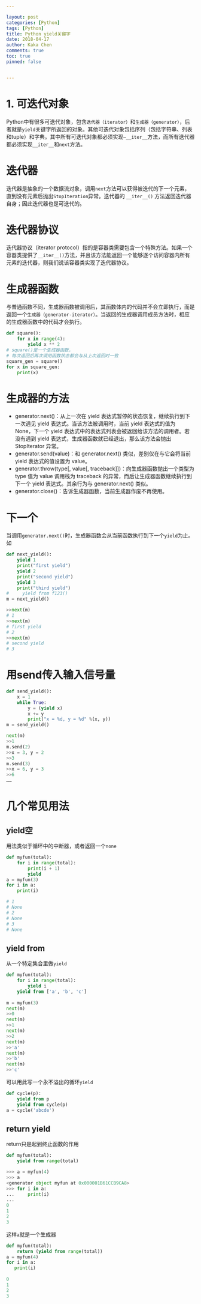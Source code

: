 ```yaml
---

layout: post
categories: [Python]
tags: [Python]
title: Python yield关键字
date: 2018-04-17
author: Kaka Chen
comments: true
toc: true
pinned: false


---
```


# 1. 可迭代对象

Python中有很多可迭代对象，包含`迭代器（iterator）`和`生成器（generator）`，后者就是`yield`关键字所返回的对象。其他可迭代对象包括序列（包括字符串、列表和tuple）和字典。其中所有可迭代对象都必须实现`—__iter__`方法，而所有迭代器都必须实现`__iter__`和`next`方法。

# 迭代器

迭代器是抽象的一个数据流对象，调用`next`方法可以获得被迭代的下一个元素，直到没有元素后抛出`StopIteration`异常。迭代器的 `__iter__()` 方法返回迭代器自身；因此迭代器也是可迭代的。

# 迭代器协议

迭代器协议（iterator protocol）指的是容器类需要包含一个特殊方法。如果一个容器类提供了` __iter__() `方法，并且该方法能返回一个能够逐个访问容器内所有元素的迭代器，则我们说该容器类实现了迭代器协议。

# 生成器函数

与普通函数不同，生成器函数被调用后，其函数体内的代码并不会立即执行，而是返回一个`生成器（generator-iterator）`。当返回的生成器调用成员方法时，相应的生成器函数中的代码才会执行。

```Python
def square():
    for x in range(4):
        yield x ** 2
# square()是一个生成器函数，
# 每次返回后再次调用函数状态都会与从上次返回时一致
square_gen = square()
for x in square_gen:
    print(x)

```

# 生成器的方法

- generator.next()：从上一次在 yield 表达式暂停的状态恢复，继续执行到下一次遇见 yield 表达式。当该方法被调用时，当前 yield 表达式的值为 None，下一个 yield 表达式中的表达式列表会被返回给该方法的调用者。若没有遇到 yield 表达式，生成器函数就已经退出，那么该方法会抛出 StopIterator 异常。
- generator.send(value)：和 generator.next() 类似，差别仅在与它会将当前 yield 表达式的值设置为 value。
- generator.throw(type[, value[, traceback]])：向生成器函数抛出一个类型为 type 值为 value 调用栈为 traceback 的异常，而后让生成器函数继续执行到下一个 yield 表达式。其余行为与 generator.next() 类似。
- generator.close()：告诉生成器函数，当前生成器作废不再使用。 

# 下一个

当调用`generator.next()`时，生成器函数会从当前函数执行到下一个`yield`为止。如

```Python
def next_yield():
    yield 1
    print("first yield")
    yield 2
    print("second yield")
    yield 3
    print("third yield")
#     yield from f123()
m = next_yield()

>>next(m)
# 1
>>next(m)
# first yield
# 2
>>next(m)
# second yield
# 3
```

# 用send传入输入信号量

```Python
def send_yield():
    x = 1
    while True:
        y = (yield x)
        x += y
        print("x = %d, y = %d" %(x, y))
m = send_yield()

next(m)
>>1
m.send(2)
>>x = 3, y = 2
>>3
m.send(3)
>>x = 6, y = 3
>>6
……
```

# 几个常见用法

## yield空

用法类似于循环中的中断器，或者返回一个`none`

```Python
def myfun(total):
    for i in range(total):
        print(i + 1)
        yield
a = myfun(3)
for i in a:
    print(i)

# 1
# None
# 2
# None
# 3
# None

```	

## yield from

从一个特定集合里做`yield`

```Python
def myfun(total):
    for i in range(total):
        yield i
    yield from ['a', 'b', 'c']
    
m = myfun(3)
next(m)
>>0
next(m)
>>1
next(m)
>>2
next(m)
>>'a'
next(m)
>>'b'
next(m)
>>'c'
```

可以用此写一个永不溢出的循环`yield`

```Python
def cycle(p):
    yield from p
    yield from cycle(p)
a = cycle('abcde')
```

## return yield

return只是起到终止函数的作用

```Python
def myfun(total):
    yield from range(total)

>>> a = myfun(4)
>>> a
<generator object myfun at 0x000001B61CCB9CA8>
>>> for i in a:
...     print(i)
...
0
1
2
3
```

这样`a`就是一个生成器

```python
def myfun(total):
	return (yield from range(total))
a = myfun(4)
for i in a:
   print(i)
   
0
1
2
3
```